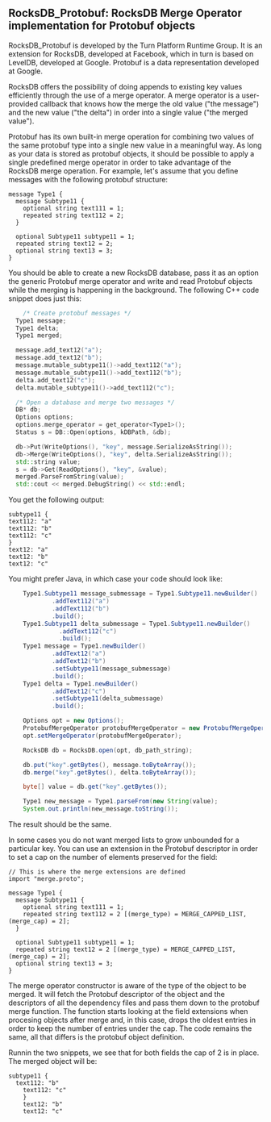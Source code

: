 ## RocksDB_Protobuf: RocksDB Merge Operator implementation for Protobuf objects

RocksDB_Protobuf is developed by the Turn Platform Runtime Group. It
is an extension for RocksDB, developed at Facebook, which in turn is based on
LevelDB, developed at Google. Protobuf is a data representation
developed at Google.

RocksDB offers the possibility of doing appends to existing key values
efficiently through the use of a merge operator. A merge operator is a
user-provided callback that knows how the merge the old value ("the
message") and the new value ("the delta") in order into a single value
("the merged value").

Protobuf has its own built-in merge operation for combining two values
of the same protobuf type into a single new value in a meaningful
way. As long as your data is stored as protobuf objects, it should be
possible to apply a single predefined merge operator in order to take
advantage of the RocksDB merge operation. For example, let's assume
that you define messages with the following protobuf structure:

```
message Type1 {
  message Subtype11 {
    optional string text111 = 1;
    repeated string text112 = 2;
  }

  optional Subtype11 subtype11 = 1;
  repeated string text12 = 2;
  optional string text13 = 3;
}
```

You should be able to create a new RocksDB database, pass it as an
option the generic Protobuf merge operator and write and read Protobuf
objects while the merging is happening in the background. The
following C++ code snippet does just this:



```C++
    /* Create protobuf messages */
  Type1 message;
  Type1 delta;
  Type1 merged;

  message.add_text12("a");
  message.add_text12("b");
  message.mutable_subtype11()->add_text112("a");
  message.mutable_subtype11()->add_text112("b");
  delta.add_text12("c");
  delta.mutable_subtype11()->add_text112("c");

  /* Open a database and merge two messages */
  DB* db;
  Options options;
  options.merge_operator = get_operator<Type1>();
  Status s = DB::Open(options, kDBPath, &db);

  db->Put(WriteOptions(), "key", message.SerializeAsString());
  db->Merge(WriteOptions(), "key", delta.SerializeAsString());
  std::string value;
  s = db->Get(ReadOptions(), "key", &value);
  merged.ParseFromString(value);
  std::cout << merged.DebugString() << std::endl;
```

You get the following output:

```
subtype11 {
text112: "a"
text112: "b"
text112: "c"
}
text12: "a"
text12: "b"
text12: "c"
```

You might prefer Java, in which case your code should look like:

```Java
	Type1.Subtype11 message_submessage = Type1.Subtype11.newBuilder()
			.addText112("a")
			.addText112("b")
			.build();
	Type1.Subtype11 delta_submessage = Type1.Subtype11.newBuilder()
			  .addText112("c")
			  .build();
    Type1 message = Type1.newBuilder()
			.addText12("a")
			.addText12("b")
			.setSubtype11(message_submessage)
			.build();
	Type1 delta = Type1.newBuilder()
			.addText12("c")
			.setSubtype11(delta_submessage)
			.build();

    Options opt = new Options();
    ProtobufMergeOperator protobufMergeOperator = new ProtobufMergeOperator(Type1.class);
    opt.setMergeOperator(protobufMergeOperator);

    RocksDB db = RocksDB.open(opt, db_path_string);

    db.put("key".getBytes(), message.toByteArray());
    db.merge("key".getBytes(), delta.toByteArray());

    byte[] value = db.get("key".getBytes());

	Type1 new_message = Type1.parseFrom(new String(value);
	System.out.println(new_message.toString());
```

The result should be the same.

In some cases you do not want merged lists to grow unbounded for a
particular key. You can use an extension in the Protobuf descriptor in
order to set a cap on the number of elements preserved for the field:

```
// This is where the merge extensions are defined
import "merge.proto";

message Type1 {
  message Subtype11 {
    optional string text111 = 1;
    repeated string text112 = 2 [(merge_type) = MERGE_CAPPED_LIST, (merge_cap) = 2];
  }

  optional Subtype11 subtype11 = 1;
  repeated string text12 = 2 [(merge_type) = MERGE_CAPPED_LIST, (merge_cap) = 2];
  optional string text13 = 3;
}
```

The merge operator constructor is aware of the type of the object to
be merged. It will fetch the Protobuf descriptor of the object and the
descriptors of all the dependency files and pass them down to the
protobuf merge function. The function starts looking at the field
extensions when procesing objects after merge and, in this case, drops
the oldest entries in order to keep the number of entries under the
cap. The code remains the same, all that differs is the protobuf
object definition.

Runnin the two snippets, we see that for both fields the cap of 2 is
in place. The merged object will be:
```
subtype11 {
  text112: "b"
    text112: "c"
    }
    text12: "b"
    text12: "c"
```

